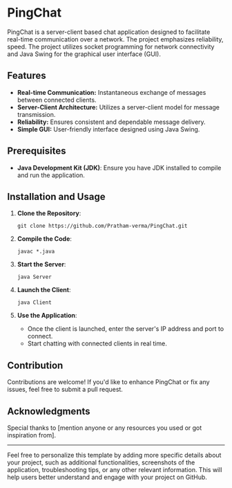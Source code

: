 # PingChat

PingChat is a server-client based chat application designed to facilitate real-time communication over a network. The project emphasizes reliability, speed. The project utilizes socket programming for network connectivity and Java Swing for the graphical user interface (GUI).

## Features

- **Real-time Communication:**  Instantaneous exchange of messages between connected clients.
- **Server-Client Architecture:** Utilizes a server-client model for message transmission.
- **Reliability:** Ensures consistent and dependable message delivery.
- **Simple GUI:**  User-friendly interface designed using Java Swing.

## Prerequisites

- **Java Development Kit (JDK)**: Ensure you have JDK installed to compile and run the application.

## Installation and Usage

1. **Clone the Repository**:
   ```
   git clone https://github.com/Pratham-verma/PingChat.git
   ```

2. **Compile the Code**:
   ```
   javac *.java
   ```

3. **Start the Server**:
   ```
   java Server
   ```

4. **Launch the Client**:
   ```
   java Client
   ```

5. **Use the Application**:
   - Once the client is launched, enter the server's IP address and port to connect.
   - Start chatting with connected clients in real time.

## Contribution

Contributions are welcome! If you'd like to enhance PingChat or fix any issues, feel free to submit a pull request.

## Acknowledgments

Special thanks to [mention anyone or any resources you used or got inspiration from].

---

Feel free to personalize this template by adding more specific details about your project, such as additional functionalities, screenshots of the application, troubleshooting tips, or any other relevant information. This will help users better understand and engage with your project on GitHub.
